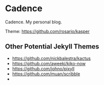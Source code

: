 # Cadence

Cadence. My personal blog.

Theme: https://github.com/rosario/kasper


## Other Potential Jekyll Themes

- https://github.com/nickbalestra/kactus
- https://github.com/aweekj/kiko-now
- https://github.com/johno/pixyll
- https://github.com/muan/scribble
- 
